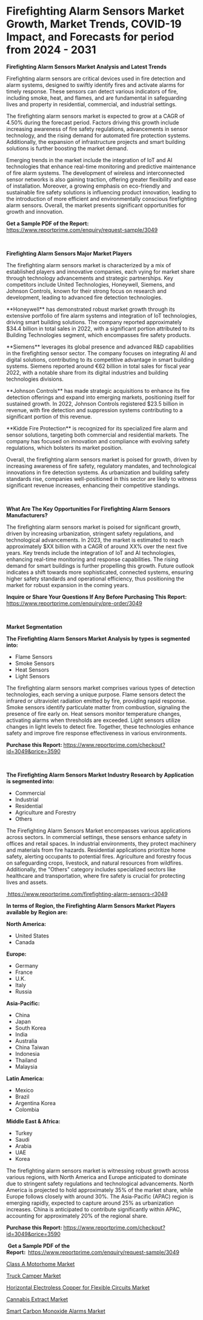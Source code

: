 <p><h1>Firefighting Alarm Sensors Market Growth, Market Trends, COVID-19 Impact, and Forecasts for period from 2024 - 2031</h1></p><p><strong>Firefighting Alarm Sensors Market Analysis and Latest Trends</strong></p>
<p><p>Firefighting alarm sensors are critical devices used in fire detection and alarm systems, designed to swiftly identify fires and activate alarms for timely response. These sensors can detect various indicators of fire, including smoke, heat, and flames, and are fundamental in safeguarding lives and property in residential, commercial, and industrial settings.</p><p>The firefighting alarm sensors market is expected to grow at a CAGR of 4.50% during the forecast period. Factors driving this growth include increasing awareness of fire safety regulations, advancements in sensor technology, and the rising demand for automated fire protection systems. Additionally, the expansion of infrastructure projects and smart building solutions is further boosting the market demand.</p><p>Emerging trends in the market include the integration of IoT and AI technologies that enhance real-time monitoring and predictive maintenance of fire alarm systems. The development of wireless and interconnected sensor networks is also gaining traction, offering greater flexibility and ease of installation. Moreover, a growing emphasis on eco-friendly and sustainable fire safety solutions is influencing product innovation, leading to the introduction of more efficient and environmentally conscious firefighting alarm sensors. Overall, the market presents significant opportunities for growth and innovation.</p></p>
<p><strong>Get a Sample PDF of the Report:&nbsp;</strong> <a href="https://www.reportprime.com/enquiry/request-sample/3049">https://www.reportprime.com/enquiry/request-sample/3049</a></p>
<p>&nbsp;</p>
<p><strong>Firefighting Alarm Sensors Major Market Players</strong></p>
<p><p>The firefighting alarm sensors market is characterized by a mix of established players and innovative companies, each vying for market share through technology advancements and strategic partnerships. Key competitors include United Technologies, Honeywell, Siemens, and Johnson Controls, known for their strong focus on research and development, leading to advanced fire detection technologies.</p><p>**Honeywell** has demonstrated robust market growth through its extensive portfolio of fire alarm systems and integration of IoT technologies, driving smart building solutions. The company reported approximately $34.4 billion in total sales in 2022, with a significant portion attributed to its Building Technologies segment, which encompasses fire safety products.</p><p>**Siemens** leverages its global presence and advanced R&D capabilities in the firefighting sensor sector. The company focuses on integrating AI and digital solutions, contributing to its competitive advantage in smart building systems. Siemens reported around €62 billion in total sales for fiscal year 2022, with a notable share from its digital industries and building technologies divisions.</p><p>**Johnson Controls** has made strategic acquisitions to enhance its fire detection offerings and expand into emerging markets, positioning itself for sustained growth. In 2022, Johnson Controls registered $23.5 billion in revenue, with fire detection and suppression systems contributing to a significant portion of this revenue.</p><p>**Kidde Fire Protection** is recognized for its specialized fire alarm and sensor solutions, targeting both commercial and residential markets. The company has focused on innovation and compliance with evolving safety regulations, which bolsters its market position.</p><p>Overall, the firefighting alarm sensors market is poised for growth, driven by increasing awareness of fire safety, regulatory mandates, and technological innovations in fire detection systems. As urbanization and building safety standards rise, companies well-positioned in this sector are likely to witness significant revenue increases, enhancing their competitive standings.</p></p>
<p>&nbsp;</p>
<p><strong>What Are The Key Opportunities For Firefighting Alarm Sensors Manufacturers?</strong></p>
<p><p>The firefighting alarm sensors market is poised for significant growth, driven by increasing urbanization, stringent safety regulations, and technological advancements. In 2023, the market is estimated to reach approximately $XX billion with a CAGR of around XX% over the next five years. Key trends include the integration of IoT and AI technologies, enhancing real-time monitoring and response capabilities. The rising demand for smart buildings is further propelling this growth. Future outlook indicates a shift towards more sophisticated, connected systems, ensuring higher safety standards and operational efficiency, thus positioning the market for robust expansion in the coming years.</p></p>
<p><strong>Inquire or Share Your Questions If Any Before Purchasing This Report:</strong> <a href="https://www.reportprime.com/enquiry/pre-order/3049">https://www.reportprime.com/enquiry/pre-order/3049</a></p>
<p>&nbsp;</p>
<p><strong>Market Segmentation</strong></p>
<p><strong>The Firefighting Alarm Sensors Market Analysis by types is segmented into:</strong></p>
<p><ul><li>Flame Sensors</li><li>Smoke Sensors</li><li>Heat Sensors</li><li>Light Sensors</li></ul></p>
<p><p>The firefighting alarm sensors market comprises various types of detection technologies, each serving a unique purpose. Flame sensors detect the infrared or ultraviolet radiation emitted by fire, providing rapid response. Smoke sensors identify particulate matter from combustion, signaling the presence of fire early on. Heat sensors monitor temperature changes, activating alarms when thresholds are exceeded. Light sensors utilize changes in light levels to detect fire. Together, these technologies enhance safety and improve fire response effectiveness in various environments.</p></p>
<p><strong>Purchase this Report:&nbsp;</strong><a href="https://www.reportprime.com/checkout?id=3049&price=3590">https://www.reportprime.com/checkout?id=3049&price=3590</a></p>
<p>&nbsp;</p>
<p><strong>The Firefighting Alarm Sensors Market Industry Research by Application is segmented into:</strong></p>
<p><ul><li>Commercial</li><li>Industrial</li><li>Residential</li><li>Agriculture and Forestry</li><li>Others</li></ul></p>
<p><p>The Firefighting Alarm Sensors Market encompasses various applications across sectors. In commercial settings, these sensors enhance safety in offices and retail spaces. In industrial environments, they protect machinery and materials from fire hazards. Residential applications prioritize home safety, alerting occupants to potential fires. Agriculture and forestry focus on safeguarding crops, livestock, and natural resources from wildfires. Additionally, the "Others" category includes specialized sectors like healthcare and transportation, where fire safety is crucial for protecting lives and assets.</p></p>
<p><a href="https://www.reportprime.com/firefighting-alarm-sensors-r3049">&nbsp;https://www.reportprime.com/firefighting-alarm-sensors-r3049</a></p>
<p><strong>In terms of Region, the Firefighting Alarm Sensors Market Players available by Region are:</strong></p>
<p>
    <p> <strong> North America: </strong>
        <ul>
            <li>United States</li>
            <li>Canada</li>
        </ul>
        </p> 
    <p> <strong> Europe: </strong>
        <ul>
            <li>Germany</li>
            <li>France</li>
            <li>U.K.</li>
            <li>Italy</li>
            <li>Russia</li>
        </ul>
        </p> 
    <p> <strong> Asia-Pacific: </strong>
        <ul>
            <li>China</li>
            <li>Japan</li>
            <li>South Korea</li>
            <li>India</li>
            <li>Australia</li>
            <li>China Taiwan</li>
            <li>Indonesia</li>
            <li>Thailand</li>
            <li>Malaysia</li>
        </ul>
        </p> 
    <p> <strong> Latin America: </strong>
        <ul>
            <li>Mexico</li>
            <li>Brazil</li>
            <li>Argentina Korea</li>
            <li>Colombia</li>
        </ul>
        </p> 
    <p> <strong> Middle East & Africa: </strong>
        <ul>
            <li>Turkey</li>
            <li>Saudi</li>
            <li>Arabia</li>
            <li>UAE</li>
            <li>Korea</li>
        </ul>
    </p>
    </p>
<p><p>The firefighting alarm sensors market is witnessing robust growth across various regions, with North America and Europe anticipated to dominate due to stringent safety regulations and technological advancements. North America is projected to hold approximately 35% of the market share, while Europe follows closely with around 30%. The Asia-Pacific (APAC) region is emerging rapidly, expected to capture around 25% as urbanization increases. China is anticipated to contribute significantly within APAC, accounting for approximately 20% of the regional share.</p></p>
<p><strong>Purchase this Report: </strong><a href="https://www.reportprime.com/checkout?id=3049&price=3590">https://www.reportprime.com/checkout?id=3049&price=3590</a></p>
<p>&nbsp;<strong>Get a Sample PDF of the Report:&nbsp;&nbsp;</strong><a href="https://www.reportprime.com/enquiry/request-sample/3049">https://www.reportprime.com/enquiry/request-sample/3049</a></p>
<p><strong></strong></p>
<p><p><a href="https://www.linkedin.com/pulse/global-class-motorhome-market-trends-innovations-forward-looking-oy4jf?trackingId=lOYBGd9CTE%2BR8qMUm6Mluw%3D%3D">Class A Motorhome Market</a></p><p><a href="https://www.linkedin.com/pulse/global-truck-camper-industry-analysis-share-growth-trends-uejkf?trackingId=AMXETWq2QIyRSDPUFtlxug%3D%3D">Truck Camper Market</a></p><p><a href="https://github.com/GroverBarry/Market-Research-Report-List-7/blob/main/horizontal-electroless-copper-for-flexible-circuits-market.md">Horizontal Electroless Copper for Flexible Circuits Market</a></p><p><a href="https://issuu.com/reportprime-2/docs/cannabis-extract-market-size-2030.pptx">Cannabis Extract Market</a></p><p><a href="https://issuu.com/reportprime-2/docs/smart-carbon-monoxide-alarms-market_3b5b0e848f4528">Smart Carbon Monoxide Alarms Market</a></p></p>